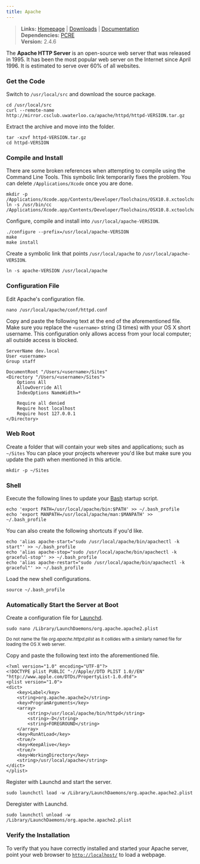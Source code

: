 ```yaml
---
title: Apache
---
```



> **Links:** [Homepage](http://httpd.apache.org/) | [Downloads](http://httpd.apache.org/download.cgi) | [Documentation](http://httpd.apache.org/docs/2.4/)  
> **Dependencies:** [PCRE](/pcre/)  
> **Version:** <span id="version">2.4.6</span>


The **Apache HTTP Server** is an open-source web server that was released in 1995. It has been the most popular web server on the Internet since April 1996. It is estimated to serve over 60% of all websites.


### Get the Code

Switch to `/usr/local/src` and download the source package.

	cd /usr/local/src
	curl --remote-name http://mirror.csclub.uwaterloo.ca/apache/httpd/httpd-VERSION.tar.gz

Extract the archive and move into the folder.

	tar -xzvf httpd-VERSION.tar.gz
	cd httpd-VERSION


### Compile and Install

There are some broken references when attempting to compile using the Command Line Tools. This symbolic link temporarily fixes the problem. You can delete `/Applications/Xcode` once you are done.

	mkdir -p /Applications/Xcode.app/Contents/Developer/Toolchains/OSX10.8.xctoolchain/usr/bin
	ln -s /usr/bin/cc /Applications/Xcode.app/Contents/Developer/Toolchains/OSX10.8.xctoolchain/usr/bin/cc

Configure, compile and install into `/usr/local/apache-VERSION`.

	./configure --prefix=/usr/local/apache-VERSION
	make
	make install

Create a symbolic link that points `/usr/local/apache` to `/usr/local/apache-VERSION`.

	ln -s apache-VERSION /usr/local/apache


### Configuration File

Edit Apache's configuration file.

	nano /usr/local/apache/conf/httpd.conf

Copy and paste the following text at the end of the aforementioned file. Make sure you replace the `<username>` string (3 times) with your OS X short username. This configuration only allows access from your local computer; all outside access is blocked.

	ServerName dev.local
	User <username>
	Group staff

	DocumentRoot "/Users/<username>/Sites"
	<Directory "/Users/<username>/Sites">
		Options All
		AllowOverride All
		IndexOptions NameWidth=*

		Require all denied
		Require host localhost
		Require host 127.0.0.1
	</Directory>


### Web Root

Create a folder that will contain your web sites and applications; such as `~/Sites` You can place your projects wherever you'd like but make sure you update the path when mentioned in this article.

	mkdir -p ~/Sites


### Shell

Execute the following lines to update your [Bash](http://en.wikipedia.org/wiki/Bash_%28Unix_shell%29) startup script.

	echo 'export PATH=/usr/local/apache/bin:$PATH' >> ~/.bash_profile
	echo 'export MANPATH=/usr/local/apache/man:$MANPATH' >> ~/.bash_profile

You can also create the following shortcuts if you'd like.

	echo 'alias apache-start="sudo /usr/local/apache/bin/apachectl -k start"' >> ~/.bash_profile
	echo 'alias apache-stop="sudo /usr/local/apache/bin/apachectl -k graceful-stop"' >> ~/.bash_profile
	echo 'alias apache-restart="sudo /usr/local/apache/bin/apachectl -k graceful"' >> ~/.bash_profile

Load the new shell configurations.

	source ~/.bash_profile


### Automatically Start the Server at Boot

Create a configuration file for [Launchd](http://en.wikipedia.org/wiki/Launchd).

	sudo nano /Library/LaunchDaemons/org.apache.apache2.plist

<small>Do not name the file *org.apache.httpd.plist* as it collides with a similarly named file for loading the OS X web server.</small>

Copy and paste the following text into the aforementioned file.

	<?xml version="1.0" encoding="UTF-8"?>
	<!DOCTYPE plist PUBLIC "-//Apple//DTD PLIST 1.0//EN" "http://www.apple.com/DTDs/PropertyList-1.0.dtd">
	<plist version="1.0">
	<dict>
		<key>Label</key>
		<string>org.apache.apache2</string>
		<key>ProgramArguments</key>
		<array>
			<string>/usr/local/apache/bin/httpd</string>
			<string>-D</string>
			<string>FOREGROUND</string>
		</array>
		<key>RunAtLoad</key>
		<true/>
		<key>KeepAlive</key>
		<true/>
		<key>WorkingDirectory</key>
		<string>/usr/local/apache</string>
	</dict>
	</plist>

Register with Launchd and start the server.

	sudo launchctl load -w /Library/LaunchDaemons/org.apache.apache2.plist

Deregister with Launchd.

	sudo launchctl unload -w /Library/LaunchDaemons/org.apache.apache2.plist


### Verify the Installation

To verify that you have correctly installed and started your Apache server, point your web browser to [`http://localhost/`](http://localhost/) to load a webpage.
